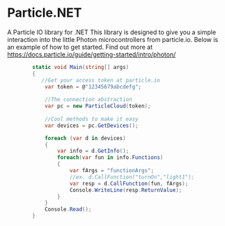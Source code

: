 # Particle.NET
A Particle IO library for .NET
This library is designed to give you a simple interaction into the little Photon microcontrollers from particle.io. Below is an example of how to get started.
Find out more at https://docs.particle.io/guide/getting-started/intro/photon/
```C#
        static void Main(string[] args)
        {
           //Get your access token at particle.io
            var token = @"12345679abcdefg";
            
            //The connection abstraction
            var pc = new ParticleCloud(token);
            
            //Cool methods to make it easy
            var devices = pc.GetDevices();

            foreach (var d in devices)
            {
                var info = d.GetInfo();
                foreach(var fun in info.Functions)
                {
                    var fArgs = "functionArgs";
                    //ex. d.CallFunction("turnOn","light1");
                    var resp = d.CallFunction(fun, fArgs);
                    Console.WriteLine(resp.ReturnValue);        
                }
            }
            Console.Read();
        }
```
